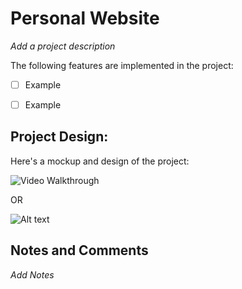 # Personal Website

*Add a project description*

The following features are implemented in the project:

- [ ] Example

- [ ] Example

## Project Design:

Here's a mockup and design of the project:

<img src=' ' title='Video Walkthrough' width='' alt='Video Walkthrough' />

OR

![Alt text](Screenshot_15-10-153723_.peg)

## Notes and Comments

*Add Notes*

